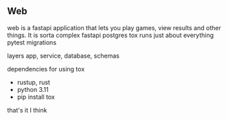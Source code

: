 ## Web
web is a fastapi application that lets you play games, view results and other things.
It is sorta complex
fastapi
postgres
tox runs just about everything
pytest
migrations

layers
app, service, database, schemas

dependencies for using tox
* rustup, rust
* python 3.11
* pip install tox

that's it I think